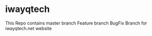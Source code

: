 # iwayqtech
This  Repo  contains master branch Feature branch BugFix Branch  for iwayqtech.net website
